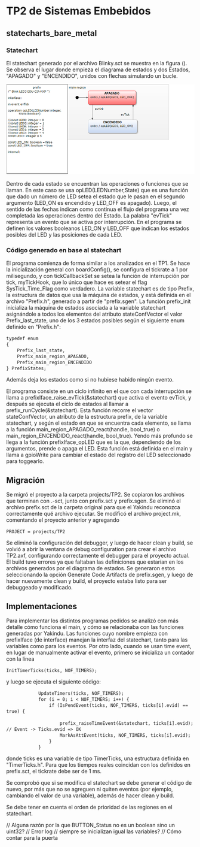 ﻿# TP2 de Sistemas Embebidos

## statecharts_bare_metal
### Statechart

El statechart generado por el archivo Blinky.sct se muestra en la figura (). Se observa el lugar donde empieza el diagrama de estados y dos Estados, "APAGADO" y "ENCENDIDO", unidos con flechas simulando un bucle. 

![GitHub Logo](blinky.png)

Dentro de cada estado se encuentran las operaciones o funciones que se llaman. En este caso se usa opLED(LEDNumber,State) que es una función que dado un número de LED setea el estado que le pasan en el segundo argumento (LED_ON es encendido y LED_OFF es apagado).
Luego, el sentido de las fechas indican como continua el flujo del programa una vez completada las operaciones dentro del Estado. La palabra "evTick" representa un evento que se activa por interrupción.
En el programa se definen los valores booleanos LED_ON y LED_OFF que indican los estados posibles del LED y las posiciones de cada LED.

### Código generado en base al statechart

El programa comienza de forma similar a los analizados en el TP1. Se hace la inicialización general con boardConfig(), se configura
el tickrate a 1 por milisegundo, y con tickCallbackSet se setea la función de interrupción por tick, myTickHook, que lo único que
hace es setear el flag SysTick_Time_Flag como verdadero. La variable statechart es de tipo Prefix, la estructura de datos que usa
la máquina de estados, y está definida en el archivo "Prefix.h", generado a partir de "prefix.sgen". La función prefix_init
inicializa la máquina de estados asociada a la variable statechart asignándole a todos los elementos del atributo stateConfVector
el valor Prefix_last_state, uno de los 3 estados posibles según el siguiente enum definido en "Prefix.h":
```
typedef enum
{
	Prefix_last_state,
	Prefix_main_region_APAGADO,
	Prefix_main_region_ENCENDIDO
} PrefixStates;
```
Además deja los estados como si no hubiese habido ningún evento.

El programa consiste en un ciclo infinito en el que con cada interrupción se llama a prefixIface_raise_evTick(&statechart) que
activa el evento evTick, y después se ejecuta el ciclo de estados al llamar a prefix_runCycle(&statechart). Esta función recorre
el vector stateConfVector, un atributo de la estructura prefix, de la variable statechart, y según el estado en que se encuentra cada
elemento, se llama a la función main_region_APAGADO_react(handle, bool_true) o main_region_ENCENDIDO_react(handle, bool_true).
Yendo más profundo se llega a la función prefixIface_opLED que es la que, dependiendo de los argumentos, prende o apaga el LED. Esta
función está definida en el main y llama a gpioWrite para cambiar el estado del registro del LED seleccionado para toggearlo.



## Migración

Se migró el proyecto a la carpeta projects/TP2. Se copiaron los archivos que terminan con .-sct, junto con prefix.sct y prefix.sgen.
Se eliminó el archivo prefix.sct de la carpeta original para que el Yakindu reconozca correctamente qué archivo ejecutar. Se modificó
el archivo project.mk, comentando el proyecto anterior y agregando
```
PROJECT = projects/TP2
```
Se eliminó la configuración del debugger, y luego de hacer clean y build, se volvió a abrir la ventana de debug configuration para
crear el archivo TP2.axf, configurando correctamente el debugger para el proyecto actual. El build tuvo errores ya que faltaban las
definiciones que estarían en los archivos generados por el diagrama de estados. Se generaron estos seleccionando la opción Generate
Code Artifacts de prefix.sgen, y luego de hacer nuevamente clean y build, el proyecto estaba listo para ser debuggeado y modificado.

## Implementaciones

Para implementar los distintos programas pedidos se analizó con más detalle cómo funciona el main, y cómo se relacionaba con las
funciones generadas por Yakindu. Las funciones cuyo nombre empieza con prefixIface (de interface) manejan la interfaz del statechart, 
tanto para las variables como para los eventos. Por otro lado, cuando se usan time event, en lugar de manualmente activar el evento, 
primero se inicializa un contador con la línea
```
InitTimerTicks(ticks, NOF_TIMERS);
```
y luego se ejecuta el siguiente código:
```
			UpdateTimers(ticks, NOF_TIMERS);
			for (i = 0; i < NOF_TIMERS; i++) {
				if (IsPendEvent(ticks, NOF_TIMERS, ticks[i].evid) == true) {

					prefix_raiseTimeEvent(&statechart, ticks[i].evid);	// Event -> Ticks.evid => OK
					MarkAsAttEvent(ticks, NOF_TIMERS, ticks[i].evid);
				}
			}
```
donde ticks es una variable de tipo TimerTicks, una estructura definida en "TimerTicks.h". Para que los tiempos reales coincidan con los definidos en prefix.sct, 
el tickrate debe ser de 1 ms.

Se comprobó que si se modifica el statechart se debe generar el código de nuevo, por más que no se agreguen ni quiten eventos (por
ejemplo, cambiando el valor de una variable), además de hacer clean y build.

Se debe tener en cuenta el orden de prioridad de las regiones en el statechart.


// Alguna razón por la que BUTTON_Status no es un boolean sino un uint32?
// Error log
// siempre se inicializan igual las variables?
// Cómo contar para la puerta